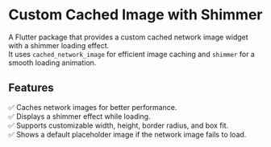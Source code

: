 # Custom Cached Image with Shimmer

A Flutter package that provides a custom cached network image widget with a shimmer loading effect.  
It uses `cached_network_image` for efficient image caching and `shimmer` for a smooth loading animation.

## Features
✅ Caches network images for better performance.  
✅ Displays a shimmer effect while loading.  
✅ Supports customizable width, height, border radius, and box fit.  
✅ Shows a default placeholder image if the network image fails to load.

